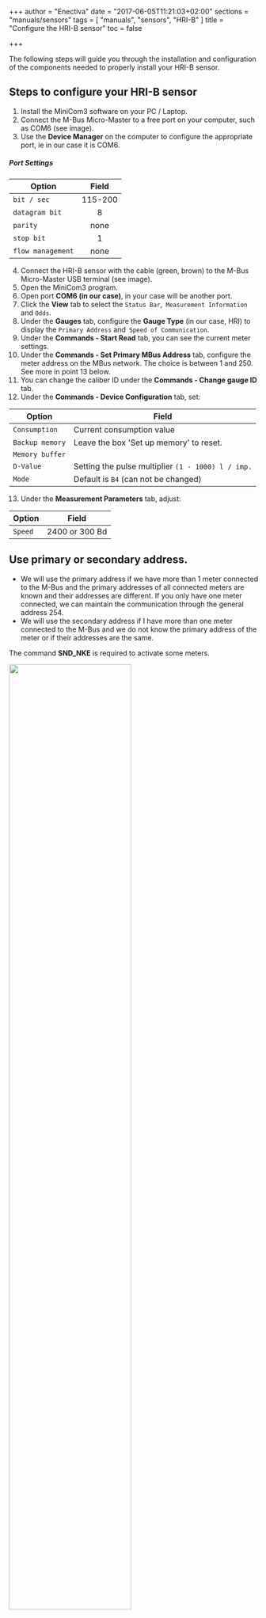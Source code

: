 +++
author = "Enectiva"
date = "2017-06-05T11:21:03+02:00"
sections = "manuals/sensors"
tags = [
    "manuals",
    "sensors",
    "HRI-B"
]
title = "Configure the HRI-B sensor"
toc = false

+++

The following steps will guide you through the installation and configuration of the components needed to properly install your HRI-B sensor.

## Steps to configure your HRI-B sensor

1. Install the MiniCom3 software on your PC / Laptop.
2. Connect the M-Bus Micro-Master to a free port on your computer, such as COM6 (see image).
3. Use the **Device Manager** on the computer to configure the appropriate port, ie in our case it is COM6.

##### Port Settings

| Option | Field |
| ------- |:------: |
| `bit / sec` | 115-200 |
| `datagram bit` | 8 |
| `parity`  | none |
| `stop bit` | 1 |
| `flow management` | none |

4. Connect the HRI-B sensor with the cable (green, brown) to the M-Bus Micro-Master USB terminal (see image).
5. Open the MiniCom3 program.
6. Open port **COM6 (in our case)**, in your case will be another port.
7. Click the **View** tab to select the `Status Bar`,` Measurement Information` and `Odds`.
8. Under the **Gauges** tab, configure the **Gauge Type** (in our case, HRI) to display the `Primary Address` and` Speed of Communication`.
9. Under the **Commands - Start Read** tab, you can see the current meter settings.
10. Under the **Commands - Set Primary MBus Address** tab, configure the meter address on the MBus network. The choice is between 1 and 250. See more in point 13 below.
11. You can change the caliber ID under the **Commands - Change gauge ID** tab.
12. Under the **Commands - Device Configuration** tab, set:

| Option | Field |
| -------- | ------- |
| `Consumption` | Current consumption value |
| `Backup memory` | Leave the box 'Set up memory' to reset. |
| `Memory buffer` ||
| `D-Value` | Setting the pulse multiplier `(1 - 1000) l / imp.` |
| `Mode` | Default is `B4` (can not be changed) |

13. Under the **Measurement Parameters** tab, adjust:

| Option | Field |
| -------- | ------- |
| `Speed` | 2400 or 300 Bd |

## Use primary or secondary address.

- We will use the primary address if we have more than 1 meter connected to the M-Bus and the primary addresses of all connected meters are known and their addresses are different. If you only have one meter connected, we can maintain the communication through the general address 254.
- We will use the secondary address if I have more than one meter connected to the M-Bus and we do not know the primary address of the meter or if their addresses are the same.

The command **SND_NKE** is required to activate some meters.

<img class="center" src="/images/connection-hrib-to-computer.jpg" style="width:70%"></img>
